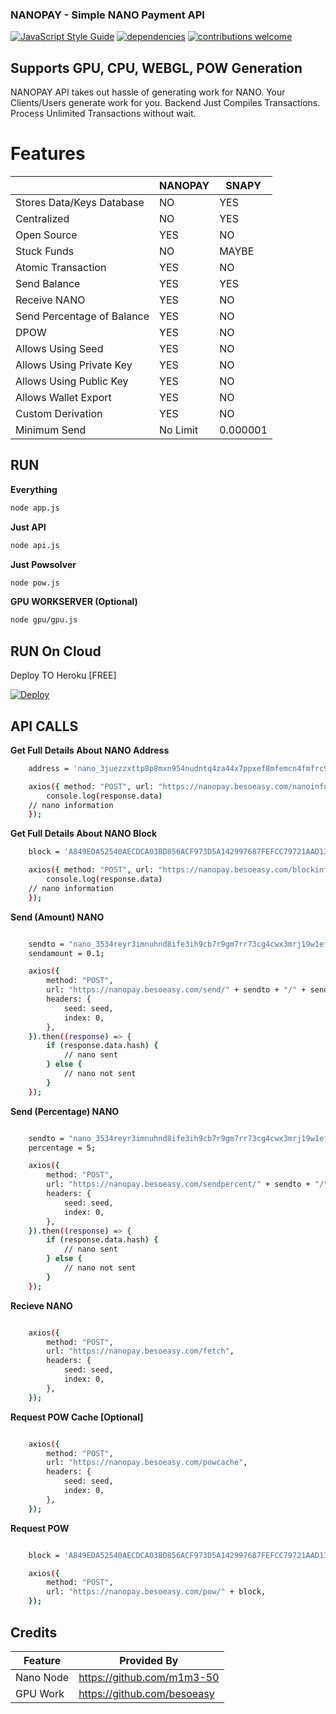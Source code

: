 ### **NANOPAY** - Simple NANO Payment API

[![JavaScript Style Guide](https://img.shields.io/badge/code_style-standard-brightgreen.svg)](https://standardjs.com)
[![dependencies](https://david-dm.org/besoeasy/nano-payment.svg)](https://github.com/besoeasy/nano-payment)
[![contributions welcome](https://img.shields.io/badge/contributions-welcome-brightgreen.svg?style=flat)](https://github.com/besoeasy/nano-payment/issues)

## Supports GPU, CPU, WEBGL, POW Generation

NANOPAY API takes out hassle of generating work for NANO. Your Clients/Users generate work for you. Backend Just Compiles Transactions. Process Unlimited Transactions without wait.

# Features

|                            | NANOPAY  | SNAPY    |
| -------------------------- | -------- | -------- |
| Stores Data/Keys Database  | NO       | YES      |
| Centralized                | NO       | YES      |
| Open Source                | YES      | NO       |
| Stuck Funds                | NO       | MAYBE    |
| Atomic Transaction         | YES      | NO       |
| Send Balance               | YES      | YES      |
| Receive NANO               | YES      | NO       |
| Send Percentage of Balance | YES      | NO       |
| DPOW                       | YES      | NO       |
| Allows Using Seed          | YES      | NO       |
| Allows Using Private Key   | YES      | NO       |
| Allows Using Public Key    | YES      | NO       |
| Allows Wallet Export       | YES      | NO       |
| Custom Derivation          | YES      | NO       |
| Minimum Send               | No Limit | 0.000001 |

## RUN

**Everything**

```sh
node app.js
```

**Just API**

```sh
node api.js
```

**Just Powsolver**

```sh
node pow.js
```

**GPU WORKSERVER (Optional)**

```sh
node gpu/gpu.js
```

## RUN On Cloud

Deploy TO Heroku [FREE]

[![Deploy](https://www.herokucdn.com/deploy/button.svg)](https://heroku.com/deploy)

## API CALLS

**Get Full Details About NANO Address**

```sh
    address = 'nano_3juezzxttp8p8mxn954nudntq4za44x7ppxef8mfemcn4fmfrc9ijh9jons7'

	axios({ method: "POST", url: "https://nanopay.besoeasy.com/nanoinfo/" + address }).then((response) => {
		console.log(response.data)
	// nano information
	});

```

**Get Full Details About NANO Block**

```sh
    block = 'A849EDA52540AECDCA03BD856ACF973D5A142997687FEFCC79721AAD135C55C4'

	axios({ method: "POST", url: "https://nanopay.besoeasy.com/blockinfo/" + block }).then((response) => {
		console.log(response.data)
	// nano information
	});

```

**Send (Amount) NANO**

```sh

	sendto = "nano_3534reyr3imnuhnd8ife3ih9cb7r9gm7rr73cg4cwx3mrj19w1efcq3649wd";
	sendamount = 0.1;

	axios({
		method: "POST",
		url: "https://nanopay.besoeasy.com/send/" + sendto + "/" + sendamount,
		headers: {
			seed: seed,
			index: 0,
		},
	}).then((response) => {
		if (response.data.hash) {
			// nano sent
		} else {
			// nano not sent
		}
	});

```

**Send (Percentage) NANO**

```sh

	sendto = "nano_3534reyr3imnuhnd8ife3ih9cb7r9gm7rr73cg4cwx3mrj19w1efcq3649wd";
	percentage = 5;

	axios({
		method: "POST",
		url: "https://nanopay.besoeasy.com/sendpercent/" + sendto + "/" + percentage,
		headers: {
			seed: seed,
			index: 0,
		},
	}).then((response) => {
		if (response.data.hash) {
			// nano sent
		} else {
			// nano not sent
		}
	});

```

**Recieve NANO**

```sh

	axios({
		method: "POST",
		url: "https://nanopay.besoeasy.com/fetch",
		headers: {
			seed: seed,
			index: 0,
		},
	});

```

**Request POW Cache [Optional]**

```sh

	axios({
		method: "POST",
		url: "https://nanopay.besoeasy.com/powcache",
		headers: {
			seed: seed,
			index: 0,
		},
	});

```

**Request POW**

```sh

    block = 'A849EDA52540AECDCA03BD856ACF973D5A142997687FEFCC79721AAD135C55C4'

	axios({
		method: "POST",
		url: "https://nanopay.besoeasy.com/pow/" + block,
	});

```

## Credits

|         Feature           | Provided By |
| ------------------------- | ----------- |
| Nano Node  | https://github.com/m1m3-50 |
| GPU Work  | https://github.com/besoeasy |
